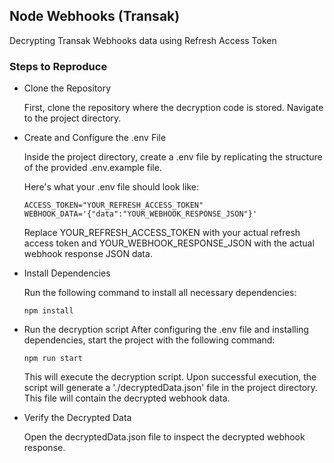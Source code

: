 ## Node Webhooks (Transak)

Decrypting Transak Webhooks data using Refresh Access Token

### Steps to Reproduce

- Clone the Repository

  First, clone the repository where the decryption code is stored. Navigate to the project directory.

- Create and Configure the .env File

  Inside the project directory, create a .env file by replicating the structure of the provided .env.example file.

  Here's what your .env file should look like:

  ```
  ACCESS_TOKEN="YOUR_REFRESH_ACCESS_TOKEN"
  WEBHOOK_DATA='{"data":"YOUR_WEBHOOK_RESPONSE_JSON"}'

  ```

  Replace YOUR_REFRESH_ACCESS_TOKEN with your actual refresh access token and YOUR_WEBHOOK_RESPONSE_JSON with the actual webhook response JSON data.

- Install Dependencies

  Run the following command to install all necessary dependencies:

  ```
  npm install

  ```

- Run the decryption script
  After configuring the .env file and installing dependencies, start the project with the following command:

  ```
  npm run start
  ```

  This will execute the decryption script. Upon successful execution, the script will generate a './decryptedData.json' file in the project directory. This file will contain the decrypted webhook data.

- Verify the Decrypted Data

  Open the decryptedData.json file to inspect the decrypted webhook response.
